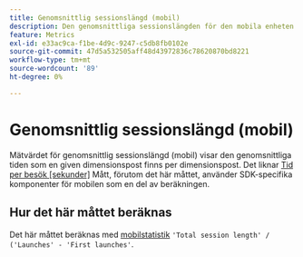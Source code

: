 ```yaml
---
title: Genomsnittlig sessionslängd (mobil)
description: Den genomsnittliga sessionslängden för den mobila enheten.
feature: Metrics
exl-id: e33ac9ca-f1be-4d9c-9247-c5db8fb0102e
source-git-commit: 47d5a532505aff48d43972836c78620870bd8221
workflow-type: tm+mt
source-wordcount: '89'
ht-degree: 0%

---
```


# Genomsnittlig sessionslängd (mobil)

Mätvärdet för genomsnittlig sessionslängd (mobil) visar den genomsnittliga tiden som en given dimensionspost finns per dimensionspost. Det liknar [Tid per besök [sekunder]](https://experienceleague.adobe.com/docs/analytics/components/metrics/time-spent-per-visit.html) Mått, förutom det här måttet, använder SDK-specifika komponenter för mobilen som en del av beräkningen.

## Hur det här måttet beräknas

Det här måttet beräknas med [mobilstatistik](https://experienceleague.adobe.com/docs/mobile-services/using/get-started-ug/mobile-metrics/metrics-reference.html) `'Total session length' / ('Launches' - 'First launches'`.
